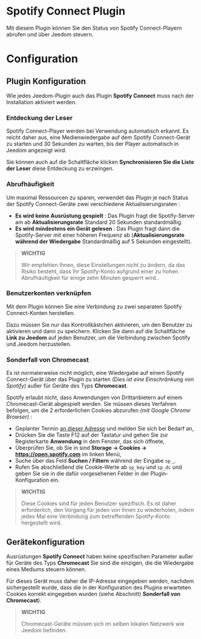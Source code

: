 # Spotify Connect Plugin

Mit diesem Plugin können Sie den Status von Spotify Connect-Playern abrufen und über Jeedom steuern.

# Configuration

## Plugin Konfiguration

Wie jedes Jeedom-Plugin auch das Plugin **Spotify Connect** muss nach der Installation aktiviert werden.

### Entdeckung der Leser

Spotify Connect-Player werden bei Verwendung automatisch erkannt. Es reicht daher aus, eine Medienwiedergabe auf dem Spotify Connect-Gerät zu starten und 30 Sekunden zu warten, bis der Player automatisch in Jeedom angezeigt wird.

Sie können auch auf die Schaltfläche klicken **Synchronisieren Sie die Liste der Leser** diese Entdeckung zu erzwingen.

### Abrufhäufigkeit

Um maximal Ressourcen zu sparen, verwendet das Plugin je nach Status der Spotify Connect-Geräte zwei verschiedene Aktualisierungsraten :

- **Es wird keine Ausrüstung gespielt** : Das Plugin fragt die Spotify-Server am ab **Aktualisierungsrate** Standard 20 Sekunden standardmäßig.
- **Es wird mindestens ein Gerät gelesen** : Das Plugin fragt dann die Spotify-Server mit einer höheren Frequenz ab (**Aktualisierungsrate während der Wiedergabe** Standardmäßig auf 5 Sekunden eingestellt).

>**WICHTIG**
>
>Wir empfehlen Ihnen, diese Einstellungen nicht zu ändern, da das Risiko besteht, dass Ihr Spotify-Konto aufgrund einer zu hohen Abrufhäufigkeit für einige zehn Minuten gesperrt wird..

### Benutzerkonten verknüpfen

Mit dem Plugin können Sie eine Verbindung zu zwei separaten Spotify Connect-Konten herstellen.

Dazu müssen Sie nur das Kontrollkästchen aktivieren, um den Benutzer zu aktivieren und dann zu speichern. Klicken Sie dann auf die Schaltfläche **Link zu Jeedom** auf jeden Benutzer, um die Verbindung zwischen Spotify und Jeedom herzustellen.

### Sonderfall von Chromecast

Es ist normalerweise nicht möglich, eine Wiedergabe auf einem Spotify Connect-Gerät über das Plugin zu starten *(Dies ist eine Einschränkung von Spotify)* außer für Geräte des Typs **Chromecast**.

Spotify erlaubt nicht, dass Anwendungen von Drittanbietern auf einem Chromecast-Gerät abgespielt werden. Sie müssen dieses Verfahren befolgen, um die 2 erforderlichen Cookies abzurufen *(mit Google Chrome Browser)* :

- Geplanter Termin [an dieser Adresse](https://open.spotify.com/) und melden Sie sich bei Bedarf an,
- Drücken Sie die Taste F12 auf der Tastatur und gehen Sie zur Registerkarte **Anwendung** in dem Fenster, das sich öffnete,
- Überprüfen Sie, ob Sie in sind **Storage → Cookies → https://open.spotify.com** im linken Menü,
- Suche über das Feld **Suchen / Filtern** während der Eingabe ``sp_``,
- Rufen Sie abschließend die Cookie-Werte ab ``sp_key`` und ``sp_dc`` und geben Sie sie in die dafür vorgesehenen Felder in der Plugin-Konfiguration ein.

>**WICHTIG**
>
>Diese Cookies sind für jeden Benutzer spezifisch. Es ist daher erforderlich, den Vorgang für jeden von ihnen zu wiederholen, indem jedes Mal eine Verbindung zum betreffenden Spotify-Konto hergestellt wird.

## Gerätekonfiguration

Ausrüstungen **Spotify Connect** haben keine spezifischen Parameter außer für Geräte des Typs **Chromecast** Sie sind die einzigen, die die Wiedergabe eines Mediums steuern können.

Für dieses Gerät muss daher die IP-Adresse eingegeben werden, nachdem sichergestellt wurde, dass die in der Konfiguration des Plugins erwarteten Cookies korrekt eingegeben wurden (siehe Abschnitt) **Sonderfall von Chromecast**).

>**WICHTIG**
>
>Chromecast-Geräte müssen sich im selben lokalen Netzwerk wie Jeedom befinden.
